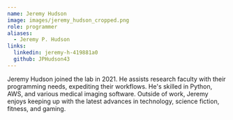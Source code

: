 ```yaml
---
name: Jeremy Hudson
image: images/jeremy_hudson_cropped.png
role: programmer
aliases: 
  - Jeremy P. Hudson
links:
  linkedin: jeremy-h-419881a0
  github: JPHudson43
---
```


Jeremy Hudson joined the lab in 2021. He assists research faculty with their programming needs, expediting their workflows. He's skilled in Python, AWS, and various medical imaging software. Outside of work, Jeremy enjoys keeping up with the latest advances in technology, science fiction, fitness, and gaming.
